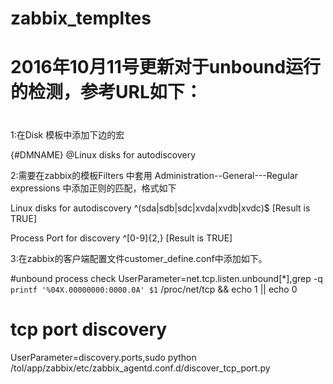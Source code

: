 # zabbix_templtes
# 2016年10月11号更新对于unbound运行的检测，参考URL如下：
#

1:在Disk 模板中添加下边的宏

{#DMNAME}    @Linux disks for autodiscovery



2:需要在zabbix的模板Filters 中套用 Administration--General---Regular expressions 中添加正则的匹配，格式如下


Linux disks for autodiscovery   ^(sda|sdb|sdc|xvda|xvdb|xvdc)$  [Result is TRUE]

Process Port for discovery     ^[0-9]{2,}   [Result is TRUE]

3:在zabbix的客户端配置文件customer_define.conf中添加如下。

#unbound process check
UserParameter=net.tcp.listen.unbound[*],grep -q `printf '%04X.00000000:0000.0A' $1` /proc/net/tcp && echo 1 || echo 0

# tcp port discovery
UserParameter=discovery.ports,sudo python /tol/app/zabbix/etc/zabbix_agentd.conf.d/discover_tcp_port.py
